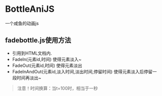# BottleAniJS
一个咸鱼的动画js
## fadebottle.js使用方法
* 引用到HTML文档内.
* FadeIn(元素id,时间) 使得元素淡入~
* FadeOut(元素id,时间) 使得元素淡出
* FadeInAndOut(元素id,淡入时间,淡出时间,停留时间) 使得元素淡入后停留一段时间再淡出~
> 注意！时间换算：当t=100时，相当于一秒
